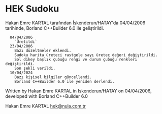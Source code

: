 # HEK Sudoku

  Hakan Emre KARTAL tarafından İskenderun/HATAY'da 04/04/2006 tarihinde, 
  Borland C++Builder 6.0 ile geliştirildi.
  
    
      04/04/2006
        `Üretildi`
      23/04/2006
        Bazı düzeltmeler eklendi.
        Sudoku harita üreteci rastgele sayı üreteç değeri değiştirildi.
        Sol dikey başlık çubuğu rengi ve durum çubuğu renkleri değiştirildi.
        Son şekli verildi.
      10/04/2024
        Bazı kişisel bilgiler güncellendi.
        Borland C++Builder 6.0 ile yeniden derlendi.
      
  Written by Hakan Emre KARTAL in Iskenderun/HATAY on 04/04/2006,
  developed with Borland C++Builder 6.0

Hakan Emre KARTAL
hek@nula.com.tr
